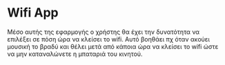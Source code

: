 # Wifi App

Μέσο αυτής της εφαρμογής ο χρήστης θα έχει την δυνατότητα να επιλέξει σε πόση ώρα να κλείσει το wifi. 
Αυτό βοηθάει πχ όταν ακούει μουσική το βραδύ και θέλει μετά από κάποια ώρα να κλείσει 
το wifi ώστε να μην καταναλώνετε η μπαταριά του κινητού.
 
